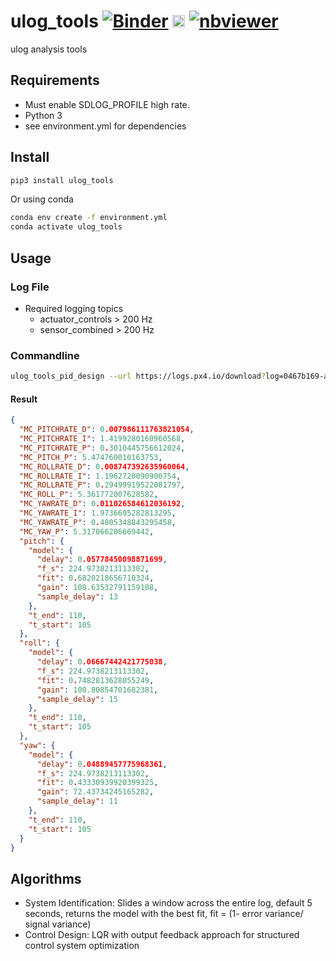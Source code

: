# ulog_tools [![Binder](https://mybinder.org/badge_logo.svg)](https://mybinder.org/v2/gh/dronecrew/ulog_tools/master) [<img src="https://jupyter.org/assets/main-logo.svg" height="20" title="JupyterLab">](https://mybinder.org/v2/gh/dronecrew/ulog_tools/master?urlpath=lab) [![nbviewer](https://img.shields.io/badge/view%20on-nbviewer-brightgreen.svg)](http://nbviewer.jupyter.org/github/dronecrew/ulog_tools/tree/master)
ulog analysis tools

## Requirements

* Must enable SDLOG_PROFILE high rate.
* Python 3
* see environment.yml for dependencies

## Install

```bash
pip3 install ulog_tools
```

Or using conda

```bash
conda env create -f environment.yml
conda activate ulog_tools
```

## Usage

### Log File

* Required logging topics
  * actuator\_controls > 200 Hz
  * sensor\_combined > 200 Hz

### Commandline

```bash
ulog_tools_pid_design --url https://logs.px4.io/download?log=0467b169-aec0-44d0-bbd0-a42cce863acf  --verbose --plot out.txt
```

#### Result

```json
{
  "MC_PITCHRATE_D": 0.007986111763821054,
  "MC_PITCHRATE_I": 1.4199280160960568,
  "MC_PITCHRATE_P": 0.3010445756612024,
  "MC_PITCH_P": 5.474760010163753,
  "MC_ROLLRATE_D": 0.008747392635960064,
  "MC_ROLLRATE_I": 1.1962720090900754,
  "MC_ROLLRATE_P": 0.29499919522081797,
  "MC_ROLL_P": 5.361772007628582,
  "MC_YAWRATE_D": 0.011026584612036192,
  "MC_YAWRATE_I": 1.9736695282813295,
  "MC_YAWRATE_P": 0.4805348843295458,
  "MC_YAW_P": 5.317066206669442,
  "pitch": {
    "model": {
      "delay": 0.05778450098871699,
      "f_s": 224.9738213113302,
      "fit": 0.6820218656710324,
      "gain": 108.63532791159108,
      "sample_delay": 13
    },
    "t_end": 110,
    "t_start": 105
  },
  "roll": {
    "model": {
      "delay": 0.06667442421775038,
      "f_s": 224.9738213113302,
      "fit": 0.7482813628055249,
      "gain": 100.80854701682381,
      "sample_delay": 15
    },
    "t_end": 110,
    "t_start": 105
  },
  "yaw": {
    "model": {
      "delay": 0.04889457775968361,
      "f_s": 224.9738213113302,
      "fit": 0.43330939920399325,
      "gain": 72.43734245165282,
      "sample_delay": 11
    },
    "t_end": 110,
    "t_start": 105
  }
}
```

## Algorithms

* System Identification: Slides a window across the entire log, default 5 seconds, returns the model with the best fit,  fit = (1- error variance/ signal variance)
* Control Design:  LQR with output feedback approach for structured control system optimization

